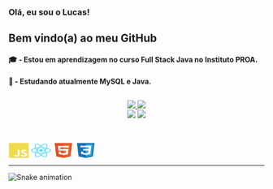 ### Olá, eu sou o Lucas! 
## Bem vindo(a) ao meu GitHub


#### 🎓 - Estou em aprendizagem no curso Full Stack Java no Instituto PROA. <br>
#### 📘 - Estudando atualmente MySQL e Java.

##


<div align="center">
  <a href="https://github.com/lusxcca">
  <img height="165em" src="https://github-readme-stats.vercel.app/api?username=lusxcca&show_icons=true&theme=tokyonight&include_all_commits=true&count_private=true"/>
  <img height="165em" src="https://github-readme-stats.vercel.app/api/top-langs/?username=lusxcca&layout=compact&langs_count=7&theme=tokyonight">
</div>
  <div align="center">
  <a href = "mailto:lucasbizarrua@gmail.com"><img src="https://img.shields.io/badge/-Gmail-%23333?style=for-the-badge&logo=gmail&logoColor=white" target="_blank"></a>
  <a href="www.linkedin.com/in/lucas-bizarria-leite-da-silva-817a41246/" target="_blank"><img src="https://img.shields.io/badge/-LinkedIn-%230077B5?style=for-the-badge&logo=linkedin&logoColor=white" target="_blank"></a> 
</div>

##
<div style="display: inline_block"><br>
  <img align="center" alt="Rafa-Js" height="30" width="40" src="https://raw.githubusercontent.com/devicons/devicon/master/icons/javascript/javascript-plain.svg">
  <img align="center" alt="Rafa-React" height="30" width="40" src="https://raw.githubusercontent.com/devicons/devicon/master/icons/react/react-original.svg">
  <img align="center" alt="Rafa-HTML" height="30" width="40" src="https://raw.githubusercontent.com/devicons/devicon/master/icons/html5/html5-original.svg">
  <img align="center" alt="Rafa-CSS" height="30" width="40" src="https://raw.githubusercontent.com/devicons/devicon/master/icons/css3/css3-original.svg">
</div>

<hr>

![Snake animation](https://github.com/lusxcca/lusxcca/blob/output/github-contribution-grid-snake.svg)
